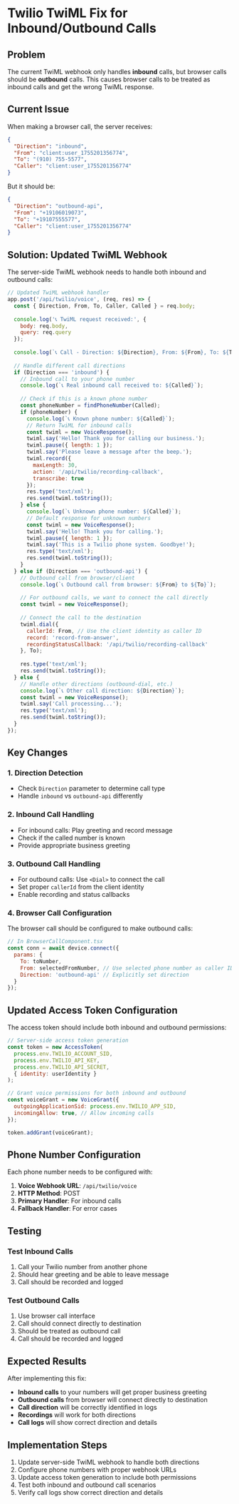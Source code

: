 # Twilio TwiML Fix for Inbound/Outbound Calls

## Problem
The current TwiML webhook only handles **inbound** calls, but browser calls should be **outbound** calls. This causes browser calls to be treated as inbound calls and get the wrong TwiML response.

## Current Issue
When making a browser call, the server receives:
```json
{
  "Direction": "inbound",
  "From": "client:user_1755201356774", 
  "To": "(910) 755-5577",
  "Caller": "client:user_1755201356774"
}
```

But it should be:
```json
{
  "Direction": "outbound-api",
  "From": "+19106019073",
  "To": "+19107555577", 
  "Caller": "client:user_1755201356774"
}
```

## Solution: Updated TwiML Webhook

The server-side TwiML webhook needs to handle both inbound and outbound calls:

```javascript
// Updated TwiML webhook handler
app.post('/api/twilio/voice', (req, res) => {
  const { Direction, From, To, Caller, Called } = req.body;
  
  console.log('📞 TwiML request received:', {
    body: req.body,
    query: req.query
  });
  
  console.log(`📞 Call - Direction: ${Direction}, From: ${From}, To: ${To}, Called: ${Called}, Caller: ${Caller}`);
  
  // Handle different call directions
  if (Direction === 'inbound') {
    // Inbound call to your phone number
    console.log(`📞 Real inbound call received to: ${Called}`);
    
    // Check if this is a known phone number
    const phoneNumber = findPhoneNumber(Called);
    if (phoneNumber) {
      console.log(`📞 Known phone number: ${Called}`);
      // Return TwiML for inbound calls
      const twiml = new VoiceResponse();
      twiml.say('Hello! Thank you for calling our business.');
      twiml.pause({ length: 1 });
      twiml.say('Please leave a message after the beep.');
      twiml.record({
        maxLength: 30,
        action: '/api/twilio/recording-callback',
        transcribe: true
      });
      res.type('text/xml');
      res.send(twiml.toString());
    } else {
      console.log(`📞 Unknown phone number: ${Called}`);
      // Default response for unknown numbers
      const twiml = new VoiceResponse();
      twiml.say('Hello! Thank you for calling.');
      twiml.pause({ length: 1 });
      twiml.say('This is a Twilio phone system. Goodbye!');
      res.type('text/xml');
      res.send(twiml.toString());
    }
  } else if (Direction === 'outbound-api') {
    // Outbound call from browser/client
    console.log(`📞 Outbound call from browser: ${From} to ${To}`);
    
    // For outbound calls, we want to connect the call directly
    const twiml = new VoiceResponse();
    
    // Connect the call to the destination
    twiml.dial({
      callerId: From, // Use the client identity as caller ID
      record: 'record-from-answer',
      recordingStatusCallback: '/api/twilio/recording-callback'
    }, To);
    
    res.type('text/xml');
    res.send(twiml.toString());
  } else {
    // Handle other directions (outbound-dial, etc.)
    console.log(`📞 Other call direction: ${Direction}`);
    const twiml = new VoiceResponse();
    twiml.say('Call processing...');
    res.type('text/xml');
    res.send(twiml.toString());
  }
});
```

## Key Changes

### 1. Direction Detection
- Check `Direction` parameter to determine call type
- Handle `inbound` vs `outbound-api` differently

### 2. Inbound Call Handling
- For inbound calls: Play greeting and record message
- Check if the called number is known
- Provide appropriate business greeting

### 3. Outbound Call Handling  
- For outbound calls: Use `<Dial>` to connect the call
- Set proper `callerId` from the client identity
- Enable recording and status callbacks

### 4. Browser Call Configuration
The browser call should be configured to make outbound calls:

```javascript
// In BrowserCallComponent.tsx
const conn = await device.connect({
  params: {
    To: toNumber,
    From: selectedFromNumber, // Use selected phone number as caller ID
    Direction: 'outbound-api' // Explicitly set direction
  }
});
```

## Updated Access Token Configuration

The access token should include both inbound and outbound permissions:

```javascript
// Server-side access token generation
const token = new AccessToken(
  process.env.TWILIO_ACCOUNT_SID,
  process.env.TWILIO_API_KEY,
  process.env.TWILIO_API_SECRET,
  { identity: userIdentity }
);

// Grant voice permissions for both inbound and outbound
const voiceGrant = new VoiceGrant({
  outgoingApplicationSid: process.env.TWILIO_APP_SID,
  incomingAllow: true, // Allow incoming calls
});

token.addGrant(voiceGrant);
```

## Phone Number Configuration

Each phone number needs to be configured with:

1. **Voice Webhook URL**: `/api/twilio/voice`
2. **HTTP Method**: POST
3. **Primary Handler**: For inbound calls
4. **Fallback Handler**: For error cases

## Testing

### Test Inbound Calls
1. Call your Twilio number from another phone
2. Should hear greeting and be able to leave message
3. Call should be recorded and logged

### Test Outbound Calls  
1. Use browser call interface
2. Call should connect directly to destination
3. Should be treated as outbound call
4. Call should be recorded and logged

## Expected Results

After implementing this fix:

- **Inbound calls** to your numbers will get proper business greeting
- **Outbound calls** from browser will connect directly to destination
- **Call direction** will be correctly identified in logs
- **Recordings** will work for both directions
- **Call logs** will show correct direction and details

## Implementation Steps

1. Update server-side TwiML webhook to handle both directions
2. Configure phone numbers with proper webhook URLs
3. Update access token generation to include both permissions
4. Test both inbound and outbound call scenarios
5. Verify call logs show correct direction and details 